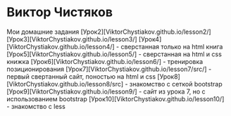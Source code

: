 # Виктор Чистяков
Мои домашние задания
[Урок2][ViktorChystiakov.github.io/lesson2/]
[Урок3][ViktorChystiakov.github.io/lesson3/]
[Урок4][ViktorChystiakov.github.io/lesson4/] - сверстанная только на html книга
[Урок5][ViktorChystiakov.github.io/lesson5/] - сверстанная на html и css книжка
[Урок6][ViktorChystiakov.github.io/lesson6/] - тренировка позиционирования
[Урок7][ViktorChystiakov.github.io/lesson7/src/] - первый свертанный сайт, поностью на html и css
[Урок8][ViktorChystiakov.github.io/lesson8/src] - знакомство с сеткой bootstrap
[Урок9][ViktorChystiakov.github.io/lesson9/] - сайт из урока 7, но с использованием bootstrap
[Урок10][ViktorChystiakov.github.io/lesson10/] - знакомство с less
